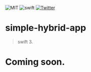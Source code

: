 ![MIT](https://img.shields.io/badge/license-MIT-blue.svg)
![swift](https://img.shields.io/badge/language-swift-orange.svg)
[![Twitter](https://img.shields.io/badge/twitter-@qq393464140-blue.svg)](http://twitter.com/qq393464140)

# simple-hybrid-app
> swift 3.

# Coming soon.

